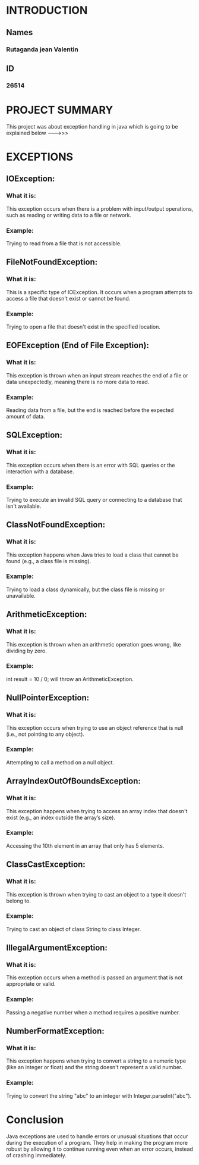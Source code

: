 # INTRODUCTION
## Names
### Rutaganda jean Valentin
## ID
### 26514
# PROJECT SUMMARY
This project was about exception handling in java which is going to be explained below --->>>
# EXCEPTIONS
## IOException:

### What it is:
This exception occurs when there is a problem with input/output operations, such as reading or writing data to a file or network.
### Example:
Trying to read from a file that is not accessible.
## FileNotFoundException:

### What it is: 
This is a specific type of IOException. It occurs when a program attempts to access a file that doesn't exist or cannot be found.
### Example: 
Trying to open a file that doesn't exist in the specified location.
## EOFException (End of File Exception):

### What it is:
This exception is thrown when an input stream reaches the end of a file or data unexpectedly, meaning there is no more data to read.
### Example:
Reading data from a file, but the end is reached before the expected amount of data.
## SQLException:

### What it is:
This exception occurs when there is an error with SQL queries or the interaction with a database.
### Example:
Trying to execute an invalid SQL query or connecting to a database that isn't available.
## ClassNotFoundException:

### What it is:
This exception happens when Java tries to load a class that cannot be found (e.g., a class file is missing).
### Example:
Trying to load a class dynamically, but the class file is missing or unavailable.
## ArithmeticException:

### What it is: 
This exception is thrown when an arithmetic operation goes wrong, like dividing by zero.
### Example:
int result = 10 / 0; will throw an ArithmeticException.
## NullPointerException:

### What it is:
This exception occurs when trying to use an object reference that is null (i.e., not pointing to any object).
### Example:
Attempting to call a method on a null object.
## ArrayIndexOutOfBoundsException:

### What it is:
This exception happens when trying to access an array index that doesn't exist (e.g., an index outside the array’s size).
### Example: 
Accessing the 10th element in an array that only has 5 elements.
## ClassCastException:

### What it is:
This exception is thrown when trying to cast an object to a type it doesn't belong to.
### Example:
Trying to cast an object of class String to class Integer.
## IllegalArgumentException:

### What it is:
This exception occurs when a method is passed an argument that is not appropriate or valid.
### Example:
Passing a negative number when a method requires a positive number.
## NumberFormatException:

### What it is:
This exception happens when trying to convert a string to a numeric type (like an integer or float) and the string doesn't represent a valid number.
### Example:
Trying to convert the string "abc" to an integer with Integer.parseInt("abc").
# Conclusion
Java exceptions are used to handle errors or unusual situations that occur during the execution of a program. They help in making the program more robust by allowing it to continue running even when an error occurs, instead of crashing immediately.
